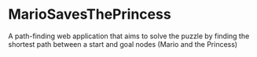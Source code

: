 # MarioSavesThePrincess
A path-finding web application that aims to solve the puzzle by finding the shortest path between a start and goal nodes (Mario and the Princess)
